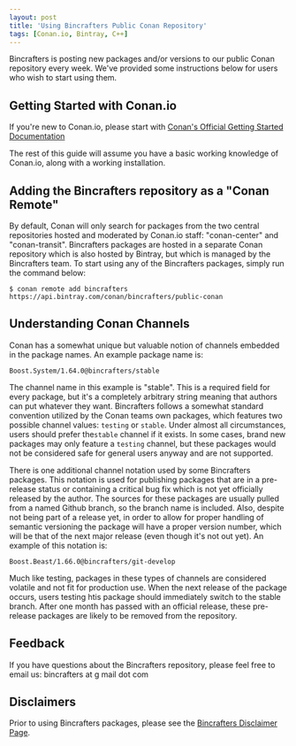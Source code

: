 ```yaml
---
layout: post
title: 'Using Bincrafters Public Conan Repository'
tags: [Conan.io, Bintray, C++]
---
```


Bincrafters is posting new packages and/or versions to our public Conan repository every week. We've provided some instructions below for users who wish to start using them. 

## Getting Started with Conan.io
If you're new to Conan.io, please start with [Conan's Official Getting Started Documentation](https://conanio.readthedocs.io/en/latest/getting_started.html)

The rest of this guide will assume you have a basic working knowledge of Conan.io, along with a working installation. 

## Adding the Bincrafters repository as a "Conan Remote"
By default, Conan will only search for packages from the two central repositories hosted and moderated by Conan.io staff: "conan-center" and "conan-transit".  Bincrafters packages are hosted in a separate Conan repository which is also hosted by Bintray, but which is managed by the Bincrafters team.  To start using any of the Bincrafters packages, simply run the command below:

	$ conan remote add bincrafters https://api.bintray.com/conan/bincrafters/public-conan

## Understanding Conan Channels
Conan has a somewhat unique but valuable notion of channels embedded in the package names.  An example package name is:

	Boost.System/1.64.0@bincrafters/stable

The channel name in this example is "stable".  This is a required field for every package, but it's a completely arbitrary string meaning that authors can put whatever they want.  Bincrafters follows a somewhat standard convention utilized by the Conan teams own packages, which features two possible channel values:  `testing` or `stable`.   Under almost all circumstances, users should prefer the`stable` channel if it exists.  In some cases, brand new packages may only feature a `testing` channel, but these packages would not be considered safe for general users anyway and are not supported.  

There is one additional channel notation used by some Bincrafters packages.  This notation is used for publishing packages that are in a pre-release status or containing a critical bug fix which is not yet officially released by the author.  The sources for these packages are usually pulled from a named Github branch, so the branch name is included.  Also, despite not being part of a release yet, in order to allow for proper handling of semantic versioning the package will have a proper version number, which will be that of the next major release (even though it's not out yet).  An example of this notation is:

	Boost.Beast/1.66.0@bincrafters/git-develop
	
Much like testing, packages in these types of channels are considered volatile and not fit for production use.  When the next release of the package occurs, users testing htis package should immediately switch to the stable branch.  After one month has passed with an official release, these pre-release packages are likely to be removed from the repository. 

## Feedback
If you have questions about the Bincrafters repository, please feel free to email us: bincrafters at g mail dot com

## Disclaimers
Prior to using Bincrafters packages, please see the [Bincrafters Disclaimer Page](https://bincrafters.github.io/2017/05/01/bincrafters-package-disclaimers/). 